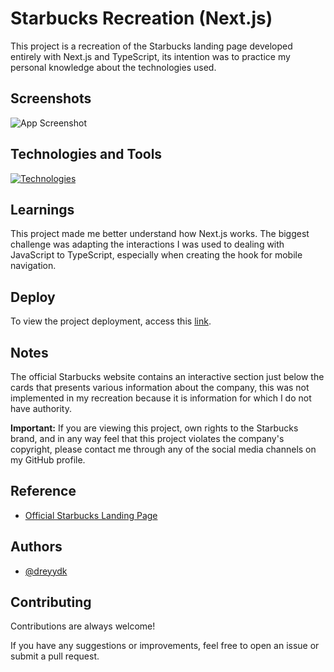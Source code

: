 # Starbucks Recreation (Next.js)

This project is a recreation of the Starbucks landing page developed entirely with Next.js and TypeScript, its intention was to practice my personal knowledge about the technologies used.

## Screenshots

![App Screenshot](https://cdn.discordapp.com/attachments/852993651008208949/1265759094027976804/Mobile.png?ex=66a35644&is=66a204c4&hm=6a22b5ea9ddf6fb02b2251b4f9b926ca5de8cd74011ccb5786cb5b5caece454d&)

## Technologies and Tools

[![Technologies](https://skillicons.dev/icons?i=react,next,ts,git,vscode,github,vercel)](#)

## Learnings

This project made me better understand how Next.js works. The biggest challenge was adapting the interactions I was used to dealing with JavaScript to TypeScript, especially when creating the hook for mobile navigation.

## Deploy

To view the project deployment, access this [link](https://www.starbucks.com).

## Notes

The official Starbucks website contains an interactive section just below the cards that presents various information about the company, this was not implemented in my recreation because it is information for which I do not have authority.

**Important:** If you are viewing this project, own rights to the Starbucks brand, and in any way feel that this project violates the company's copyright, please contact me through any of the social media channels on my GitHub profile.

## Reference

- [Official Starbucks Landing Page](https://www.starbucks.com)

## Authors

- [@dreyydk](https://github.com/dreyydk)

## Contributing

Contributions are always welcome!

If you have any suggestions or improvements, feel free to open an issue or submit a pull request.
